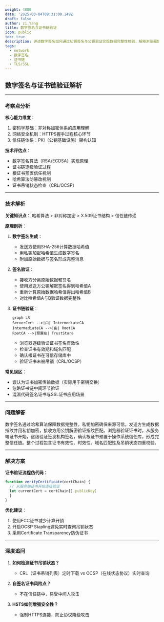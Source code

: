 ```yaml
---
weight: 4800
date: '2025-03-04T09:31:00.149Z'
draft: false
author: zi.Yang
title: 数字签名与证书链验证
icon: public
toc: true
description: 详述数字签名如何通过私钥签名与公钥验证实现数据完整性校验，解释浏览器如何验证证书链的合法性及根证书信任机制。
tags:
  - network
  - 数字签名
  - 证书链
  - TLS/SSL
---
```


## 数字签名与证书链验证解析

---

### 考察点分析

**核心能力维度**：

1. 密码学基础：非对称加密体系的应用理解
2. 网络安全机制：HTTPS握手过程核心环节
3. 信任链体系：PKI（公钥基础设施）架构认知

**技术评估点**：

- 数字签名算法（RSA/ECDSA）实现原理
- 证书链逐级验证过程
- 根证书预置信任机制
- 哈希算法防篡改机制
- 证书吊销状态检查（CRL/OCSP）

---

### 技术解析

**关键知识点**：
哈希算法 > 非对称加密 > X.509证书结构 > 信任链传递

**原理剖析**：

1. **数字签名生成**：
   - 发送方使用SHA-256计算数据哈希值
   - 用私钥加密哈希值生成数字签名
   - 附加原始数据与签名形成完整消息

2. **签名验证**：
   - 接收方分离原始数据和签名
   - 使用发送方公钥解密签名得到哈希值A
   - 重新计算原始数据哈希值得出哈希值B
   - 对比哈希值A与B验证数据完整性

3. **证书链验证**：

   ```mermaid
   graph LR
   ServerCert -->|由| IntermediateCA
   IntermediateCA -->|由| RootCA
   RootCA -->|预置在| TrustStore
   ```

   - 浏览器逐级验证证书签名有效性
   - 检查证书有效期和域名匹配
   - 确认根证书在可信存储库中
   - 验证证书未被吊销（CRL/OCSP）

**常见误区**：

- 误认为证书加密传输数据（实际用于密钥交换）
- 忽略证书链中间环节验证
- 混淆代码签名证书与SSL证书应用场景

---

### 问题解答

数字签名通过哈希算法保障数据完整性，私钥加密确保来源可信。发送方生成数据指纹并用私钥加密，接收方用公钥解密验证指纹匹配。浏览器验证证书时，从服务端证书开始，逐级验证签发机构签名，确认根证书预置于操作系统信任库，形成完整信任链。整个过程包含证书有效性、时效性、域名匹配性及吊销状态四重校验。

---

### 解决方案

**证书验证流程伪代码**：

```javascript
function verifyCertificate(certChain) {
  // 从服务端证书开始逐级验证
  let currentCert = certChain[].publicKey)
  }
}
```

**优化建议**：

1. 使用ECC证书减少计算开销
2. 开启OCSP Stapling避免实时查询吊销状态
3. 采用Certificate Transparency防伪证书

---

### 深度追问

1. **如何检测证书吊销状态？**
   - CRL（证书吊销列表）定时下载 vs OCSP（在线状态协议）实时查询

2. **自签名证书风险点？**
   - 不在信任链中，易受中间人攻击

3. **HSTS如何增强安全性？**
   - 强制HTTPS连接，防止协议降级攻击
